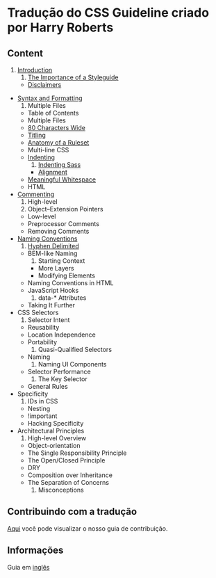 # Tradução do CSS Guideline criado por Harry Roberts
## Content

1. [Introduction](chapters/1.Introduction.md)
    1. [The Importance of a Styleguide](chapters/1.i.The-Importance-of-a-Styleguide.md)
    * [Disclaimers](chapters/1.ii.Disclaimers.md)
* [Syntax and Formatting](chapters/2.Syntax-and-Formatting.md)
  1. Multiple Files
  * Table of Contents
  * Multiple Files
  * [80 Characters Wide](chapters/2.iii.80-Characters-Wide.md)
  * [Titling](chapters/2.iv.Titling.md)
  * [Anatomy of a Ruleset](chapters/2.v.Anatomy-of-a-Ruleset.md)
  * Multi-line CSS
  * [Indenting](chapters/2.vii.Indenting.md)
    1. [Indenting Sass](chapters/2.vii.a.Indenting-Sass.md)
    * [Alignment](chapters/2.vii.b.Alignment.md)
  * [Meaningful Whitespace](chapters/2.viii.Meaningfull-Whitespace.md)
  * HTML
* [Commenting](chapters/3.Commenting.md)
  1. High-level
    1. Object–Extension Pointers
  * Low-level
  * Preprocessor Comments
  * Removing Comments
* [Naming Conventions](chapters/4.Naming-Conventions.md)
  1. [Hyphen Delimited](chapters/4.i.Hyphen-Delimited.md)
  * BEM-like Naming
    1. Starting Context
    * More Layers
    * Modifying Elements
  * Naming Conventions in HTML
  * JavaScript Hooks
    1. data-* Attributes
  * Taking It Further
* CSS Selectors
  1. Selector Intent
  * Reusability
  * Location Independence
  * Portability
    1. Quasi-Qualified Selectors
  * Naming
    1. Naming UI Components
  * Selector Performance
    1. The Key Selector
  * General Rules
* Specificity
  1. IDs in CSS
  * Nesting
  * !important
  * Hacking Specificity
* Architectural Principles
  1. High-level Overview
  * Object-orientation
  * The Single Responsibility Principle
  * The Open/Closed Principle
  * DRY
  * Composition over Inheritance
  * The Separation of Concerns
    1. Misconceptions

## Contribuindo com a tradução
[Aqui](CONTRIBUTING.md) você pode visualizar o nosso guia de contribuição.

## Informações
Guia em [inglês](http://cssguidelin.es/)
